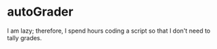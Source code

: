 # autoGrader
I am lazy; therefore, I spend hours coding a script so that I don't need to tally grades. 
